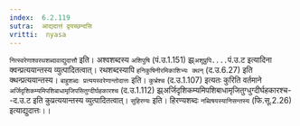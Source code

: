 ```yaml
---
index:  6.2.119
sutra:  आद्यदात्तं द्वयच्छन्दसि
vritti:  nyasa
---
```


`नित्स्वरेणाश्वरथशब्दावाद्युदात्तौ` इति। अश्वशब्दस्य `अशिपुषि` (पं.उ.1.151) झ्र्`अशूप्रुपि....`पं.उ.ट इत्यादिना क्वन्प्रत्ययान्तस्य व्युत्पादितत्वात्। रथशब्दस्यापि `हनिकुषिनीरमिकाशिभ्यः क्थन्` (द.उ.6.27) इति क्थन्प्रत्ययान्तस्य।
`बाहुशब्दः प्रत्ययस्वरेणान्तोदात्तः` इति। `कुर्भ्रश्च` (द.उ.1.107) इत्यतः कुरिति वर्तमाने `अर्जिदृशिकम्यमिपशिबाधामृजिपसितुग्दीर्घहकारश्च` (द.उ.1.112) झ्र्अर्जिदृशिकम्यमिपशिबाधामृजितुग्धुग्दीर्घहकारश्च--द.उ.ट इति कुप्रत्ययान्तस्य व्युत्पादितत्वात्। `सुहिरण्यः` इति। हिरण्यशब्दः `नब्विषयस्यानिसन्तस्य` (फि.सू.2.26) इत्याद्युदात्तः।।

